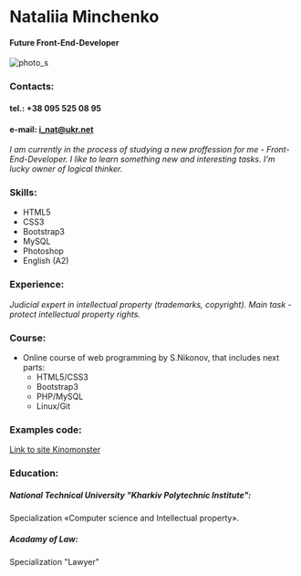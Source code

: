 # Nataliia Minchenko
#### Future Front-End-Developer
![photo_s](https://user-images.githubusercontent.com/79810557/109777480-6e7bf000-7c0c-11eb-9e54-79d5fca90310.jpg)
### Contacts:
#### tel.: +38 095 525 08 95
#### e-mail: i_nat@ukr.net
*I am currently in the process of studying a new proffession for me - Front-End-Developer.
I like to learn something new and interesting tasks. I'm lucky owner of logical thinker.*
### Skills:
  * HTML5
  * CSS3
  * Bootstrap3
  * MySQL
  * Photoshop
  * English (A2)
### Experience:
_Judicial expert in intellectual property (trademarks, copyright).
Main task - protect intellectual property rights._
### Course:
* Online course of web programming by S.Nikonov, that includes next parts:
  * HTML5/CSS3
  * Bootstrap3
  * PHP/MySQL
  * Linux/Git
### Examples code:
[Link to site Kinomonster](https://natatala.github.io/Kinomonster/)
### Education:
##### National Technical University "Kharkiv Polytechnic Institute": 
Specialization «Computer science and Intellectual property».
##### Acadamy of Law:
Specialization "Lawyer"
